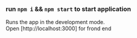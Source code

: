 
### run `npm i`  &&  `npm start` to start application


Runs the app in the development mode.\
Open [http://localhost:3000] for frond end
  